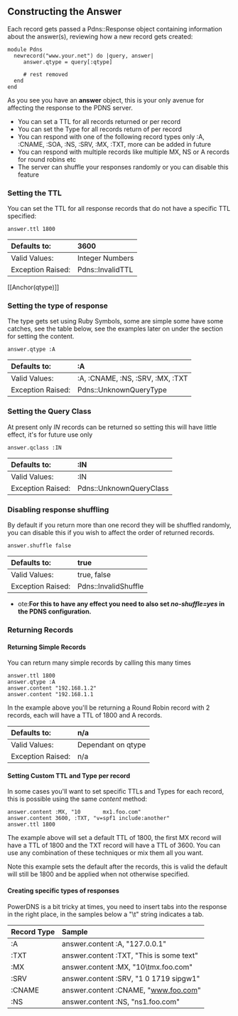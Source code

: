 ## Constructing the Answer ##



Each record gets passed a Pdns::Response object containing information about the answer(s), reviewing how a new record gets created:

```
module Pdns
  newrecord("www.your.net") do |query, answer|
     answer.qtype = query[:qtype]
    
     # rest removed
  end
end
```

As you see you have an **answer** object, this is your only avenue for affecting the response to the PDNS server.

  * You can set a TTL for all records returned or per record
  * You can set the Type for all records return of per record
  * You can respond with one of the following record types only :A, :CNAME, :SOA, :NS, :SRV, :MX, :TXT, more can be added in future
  * You can respond with multiple records like multiple MX, NS or A records for round robins etc
  * The server can shuffle your responses randomly or you can disable this feature

### Setting the TTL ###
You can set the TTL for all response records that do not have a specific TTL specified:

```
answer.ttl 1800
```

|Defaults to:|3600|
|:-----------|:---|
|Valid Values:|Integer Numbers|
|Exception Raised:|Pdns::InvalidTTL|

[[Anchor(qtype)]]
### Setting the type of response ###
The type gets set using Ruby Symbols, some are simple some have some catches, see the table below, see the examples later on under the section for setting the content.

```
answer.qtype :A
```

|Defaults to:|:A|
|:-----------|:-|
|Valid Values:|:A, :CNAME, :NS, :SRV, :MX, :TXT|
|Exception Raised:|Pdns::UnknownQueryType|

### Setting the Query Class ###
At present only _IN_ records can be returned so setting this will have little effect, it's for future use only

```
answer.qclass :IN
```

|Defaults to:|:IN|
|:-----------|:--|
|Valid Values:|:IN|
|Exception Raised:|Pdns::UnknownQueryClass|

### Disabling response shuffling ###
By default if you return more than one record they will be shuffled randomly, you can disable this if you wish to affect the order of returned records.

```
answer.shuffle false
```


|Defaults to:|true|
|:-----------|:---|
|Valid Values:|true, false|
|Exception Raised:|Pdns::InvalidShuffle|

  * ote:**For this to have any effect you need to also set _no-shuffle=yes_ in the PDNS configuration.**

### Returning Records ###
#### Returning Simple Records ####
You can return many simple records by calling this many times

```
answer.ttl 1800
answer.qtype :A
answer.content "192.168.1.2"
answer.content "192.168.1.1
```

In the example above you'll be returning a Round Robin record with 2 records, each will have a TTL of 1800 and A records.

|Defaults to:|n/a|
|:-----------|:--|
|Valid Values:|Dependant on qtype|
|Exception Raised:|n/a|

#### Setting Custom TTL and Type per record ####
In some cases you'll want to set specific TTLs and Types for each record, this is possible using the same _content_ method:

```
answer.content :MX, "10       mx1.foo.com"
answer.content 3600, :TXT, "v=spf1 include:another"
answer.ttl 1800
```

The example above will set a default TTL of 1800, the first MX record will have a TTL of 1800 and the TXT record will have a TTL of 3600.  You can use any combination of these techniques or mix them all you want.

Note this example sets the default after the records, this is valid the default will still be 1800 and be applied when not otherwise specified.

#### Creating specific types of responses ####
PowerDNS is a bit tricky at times, you need to insert tabs into the response in the right place, in the samples below a "\t" string indicates a tab.

|**Record Type**|**Sample**|
|:--------------|:---------|
|:A             |answer.content :A, "127.0.0.1"|
|:TXT           |answer.content :TXT, "This is some text"|
|:MX            |answer.content :MX, "10\tmx.foo.com"|
|:SRV           |answer.content :SRV, "1 0 1719 sipgw1"|
|:CNAME         |answer.content :CNAME, "www.foo.com"|
|:NS            |answer.content :NS, "ns1.foo.com"|